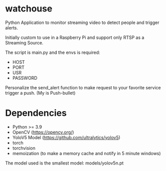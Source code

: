 # watchouse

Python Application to monitor streaming video to detect people and trigger alerts.

Initially custom to use in a Raspberry Pi and support only RTSP as a Streaming Source.

The script is main.py and the envs is required:
- HOST
- PORT
- USR
- PASSWORD

Personalize the send_alert function to make request to your favorite service trigger a push. (My is Push-bullet)

# Dependencies
- Python >= 3.9
- OpenCV (https://opencv.org/)
- YoloV5 Model (https://github.com/ultralytics/yolov5)
- torch
- torchvision
- memoization (to make a memory cache and notify in 5 minute windows)

The model used is the smallest model: models/yolov5n.pt